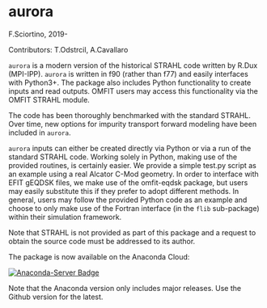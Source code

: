 # aurora
F.Sciortino, 2019-

Contributors: T.Odstrcil, A.Cavallaro

`aurora` is a modern version of the historical STRAHL code written by R.Dux (MPI-IPP). 
`aurora` is written in f90 (rather than f77) and easily interfaces with Python3+. The package also includes Python functionality to create inputs and read outputs. OMFIT users may access this functionality via the OMFIT STRAHL module.

The code has been thoroughly benchmarked with the standard STRAHL. Over time, new options for impurity transport forward modeling have been included in `aurora`.

`aurora` inputs can either be created directly via Python or via a run of the standard STRAHL code. Working solely in Python, making use of the provided routines, is certainly easier. We provide a simple test.py script as an example using a real Alcator C-Mod geometry. In order to interface with EFIT gEQDSK files, we make use of the omfit-eqdsk package, but users may easily substitute this if they prefer to adopt different methods. In general, users may follow the provided Python code as an example and choose to only make use of the Fortran interface (in the `flib` sub-package) within their simulation framework. 

Note that STRAHL is not provided as part of this package and a request to obtain the source code must be addressed to its author. 

The package is now available on the Anaconda Cloud:

[![Anaconda-Server Badge](https://anaconda.org/sciortino/aurora/badges/latest_release_date.svg)](https://anaconda.org/sciortino/aurora)

Note that the Anaconda version only includes major releases. Use the Github version for the latest. 

